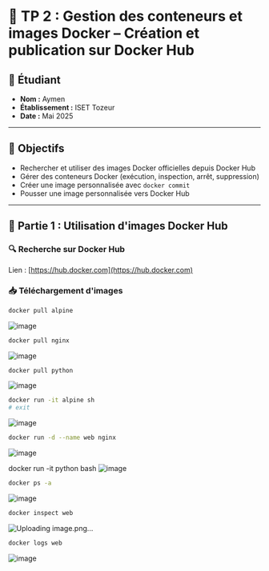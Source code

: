 # 🔬 TP 2 : Gestion des conteneurs et images Docker – Création et publication sur Docker Hub

## 👤 Étudiant
- **Nom :** Aymen
- **Établissement :** ISET Tozeur
- **Date :** Mai 2025

---

## 🎯 Objectifs

- Rechercher et utiliser des images Docker officielles depuis Docker Hub
- Gérer des conteneurs Docker (exécution, inspection, arrêt, suppression)
- Créer une image personnalisée avec `docker commit`
- Pousser une image personnalisée vers Docker Hub

---

## 📘 Partie 1 : Utilisation d'images Docker Hub

### 🔍 Recherche sur Docker Hub
Lien : [https://hub.docker.com](https://hub.docker.com)

### 📥 Téléchargement d'images

```bash
docker pull alpine
```
![image](https://github.com/user-attachments/assets/da818b87-038f-458e-912b-74b6ae7272d9)
```bash
docker pull nginx
```
![image](https://github.com/user-attachments/assets/f1ae0054-7992-47e2-80fb-e184f56d318f)
```bash
docker pull python
```
![image](https://github.com/user-attachments/assets/bf66189b-dfaa-4660-88eb-705daf54f84b)
```bash
docker run -it alpine sh
# exit
```
![image](https://github.com/user-attachments/assets/24ded74c-f75e-4f4f-8820-c5eeac648c79)

```bash
docker run -d --name web nginx
```
![image](https://github.com/user-attachments/assets/fc23d2f3-2da7-4d68-aaa7-075ff266171b)

docker run -it python bash
![image](https://github.com/user-attachments/assets/a70cf061-96c1-4e75-a9c9-3c4a41295fcc)


```bash
docker ps -a
```
![image](https://github.com/user-attachments/assets/2d6ddad8-aeb9-4c0d-9f3b-418c25ff329b)
```bash
docker inspect web
```
![Uploading image.png…]()
```bash
docker logs web
```
![image](https://github.com/user-attachments/assets/4f2f0d22-f142-4b4a-b843-288b7596779d)


